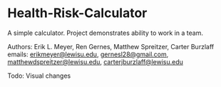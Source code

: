 # Health-Risk-Calculator

A simple calculator. Project demonstrates ability to work in a team.

Authors: Erik L. Meyer, Ren Gernes, Matthew Spreitzer, Carter Burzlaff
emails: erikmeyer@lewisu.edu, gernesl28@gmail.com, matthewdspreitzer@lewisu.edu, carterjburzlaff@lewisu.edu

Todo: Visual changes
